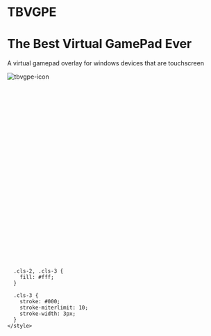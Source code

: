 # TBVGPE
# The Best Virtual GamePad Ever
A virtual gamepad overlay for windows devices that are touchscreen

![tbvgpe-icon](https://github.com/user-attachments/assets/d6648876-d6ad-4e5d-994b-ca9da6ea5eea)
<?xml version="1.0" encoding="UTF-8"?>
<svg id="Layer_1" data-name="Layer 1" xmlns="http://www.w3.org/2000/svg" viewBox="0 0 441 353">
  <defs>
    <style>
      .cls-1, .cls-2 {
        stroke-width: 0px;
      }

      .cls-2, .cls-3 {
        fill: #fff;
      }

      .cls-3 {
        stroke: #000;
        stroke-miterlimit: 10;
        stroke-width: 3px;
      }
    </style>
  </defs>
  <g>
    <g>
      <polygon class="cls-1" points="108.4 351.5 196.01 284 238.97 284 321.79 351.5 108.4 351.5"/>
      <path class="cls-1" d="M238.43,285.5l42.42,34.58,36.72,29.92H112.81l38.77-29.87,44.94-34.63h41.91M239.5,282.5h-44c-30.5,23.5-61,47-91.5,70.5h222c-28.83-23.5-57.67-47-86.5-70.5h0Z"/>
    </g>
    <g>
      <path class="cls-2" d="M8.55,1.5h423.91c3.89,0,7.05,3.16,7.05,7.05v285.91c0,3.89-3.16,7.05-7.05,7.05H8.55c-3.89,0-7.05-3.16-7.05-7.05V8.55c0-3.89,3.16-7.05,7.05-7.05Z"/>
      <path class="cls-1" d="M432.45,3c3.06,0,5.55,2.49,5.55,5.55v285.91c0,3.06-2.49,5.55-5.55,5.55H8.55c-3.06,0-5.55-2.49-5.55-5.55V8.55c0-3.06,2.49-5.55,5.55-5.55h423.91M432.45,0H8.55C3.83,0,0,3.83,0,8.55v285.91c0,4.72,3.83,8.55,8.55,8.55h423.91c4.72,0,8.55-3.83,8.55-8.55V8.55c0-4.72-3.83-8.55-8.55-8.55h0Z"/>
    </g>
  </g>
  <g>
    <rect class="cls-3" x="141.5" y="77.5" width="170" height="85"/>
    <ellipse class="cls-3" cx="110.5" cy="155" rx="89.5" ry="45" transform="translate(-65.21 228.23) rotate(-77.14)"/>
    <ellipse class="cls-3" cx="332.24" cy="154.9" rx="45" ry="89.5" transform="translate(-25.1 73.13) rotate(-12.11)"/>
  </g>
</svg>
